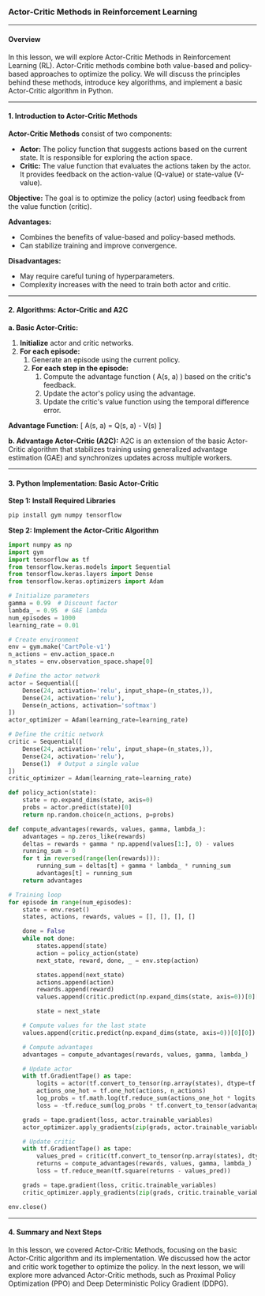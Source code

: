 ### Actor-Critic Methods in Reinforcement Learning

---

#### Overview

In this lesson, we will explore Actor-Critic Methods in Reinforcement Learning (RL). Actor-Critic methods combine both value-based and policy-based approaches to optimize the policy. We will discuss the principles behind these methods, introduce key algorithms, and implement a basic Actor-Critic algorithm in Python.

---

#### 1. Introduction to Actor-Critic Methods

**Actor-Critic Methods** consist of two components:

- **Actor:** The policy function that suggests actions based on the current state. It is responsible for exploring the action space.
- **Critic:** The value function that evaluates the actions taken by the actor. It provides feedback on the action-value (Q-value) or state-value (V-value).

**Objective:**
The goal is to optimize the policy (actor) using feedback from the value function (critic).

**Advantages:**

- Combines the benefits of value-based and policy-based methods.
- Can stabilize training and improve convergence.

**Disadvantages:**

- May require careful tuning of hyperparameters.
- Complexity increases with the need to train both actor and critic.

---

#### 2. Algorithms: Actor-Critic and A2C

**a. Basic Actor-Critic:**

1. **Initialize** actor and critic networks.
2. **For each episode:**
   1. Generate an episode using the current policy.
   2. **For each step in the episode:**
      1. Compute the advantage function \( A(s, a) \) based on the critic's feedback.
      2. Update the actor's policy using the advantage.
      3. Update the critic's value function using the temporal difference error.

**Advantage Function:**
\[ A(s, a) = Q(s, a) - V(s) \]

**b. Advantage Actor-Critic (A2C):**
A2C is an extension of the basic Actor-Critic algorithm that stabilizes training using generalized advantage estimation (GAE) and synchronizes updates across multiple workers.

---

#### 3. Python Implementation: Basic Actor-Critic

**Step 1: Install Required Libraries**

```bash
pip install gym numpy tensorflow
```

**Step 2: Implement the Actor-Critic Algorithm**

```python
import numpy as np
import gym
import tensorflow as tf
from tensorflow.keras.models import Sequential
from tensorflow.keras.layers import Dense
from tensorflow.keras.optimizers import Adam

# Initialize parameters
gamma = 0.99  # Discount factor
lambda_ = 0.95  # GAE lambda
num_episodes = 1000
learning_rate = 0.01

# Create environment
env = gym.make('CartPole-v1')
n_actions = env.action_space.n
n_states = env.observation_space.shape[0]

# Define the actor network
actor = Sequential([
    Dense(24, activation='relu', input_shape=(n_states,)),
    Dense(24, activation='relu'),
    Dense(n_actions, activation='softmax')
])
actor_optimizer = Adam(learning_rate=learning_rate)

# Define the critic network
critic = Sequential([
    Dense(24, activation='relu', input_shape=(n_states,)),
    Dense(24, activation='relu'),
    Dense(1)  # Output a single value
])
critic_optimizer = Adam(learning_rate=learning_rate)

def policy_action(state):
    state = np.expand_dims(state, axis=0)
    probs = actor.predict(state)[0]
    return np.random.choice(n_actions, p=probs)

def compute_advantages(rewards, values, gamma, lambda_):
    advantages = np.zeros_like(rewards)
    deltas = rewards + gamma * np.append(values[1:], 0) - values
    running_sum = 0
    for t in reversed(range(len(rewards))):
        running_sum = deltas[t] + gamma * lambda_ * running_sum
        advantages[t] = running_sum
    return advantages

# Training loop
for episode in range(num_episodes):
    state = env.reset()
    states, actions, rewards, values = [], [], [], []

    done = False
    while not done:
        states.append(state)
        action = policy_action(state)
        next_state, reward, done, _ = env.step(action)

        states.append(next_state)
        actions.append(action)
        rewards.append(reward)
        values.append(critic.predict(np.expand_dims(state, axis=0))[0][0])

        state = next_state

    # Compute values for the last state
    values.append(critic.predict(np.expand_dims(state, axis=0))[0][0])

    # Compute advantages
    advantages = compute_advantages(rewards, values, gamma, lambda_)

    # Update actor
    with tf.GradientTape() as tape:
        logits = actor(tf.convert_to_tensor(np.array(states), dtype=tf.float32))
        actions_one_hot = tf.one_hot(actions, n_actions)
        log_probs = tf.math.log(tf.reduce_sum(actions_one_hot * logits, axis=1))
        loss = -tf.reduce_sum(log_probs * tf.convert_to_tensor(advantages, dtype=tf.float32))

    grads = tape.gradient(loss, actor.trainable_variables)
    actor_optimizer.apply_gradients(zip(grads, actor.trainable_variables))

    # Update critic
    with tf.GradientTape() as tape:
        values_pred = critic(tf.convert_to_tensor(np.array(states), dtype=tf.float32))
        returns = compute_advantages(rewards, values, gamma, lambda_)
        loss = tf.reduce_mean(tf.square(returns - values_pred))

    grads = tape.gradient(loss, critic.trainable_variables)
    critic_optimizer.apply_gradients(zip(grads, critic.trainable_variables))

env.close()
```

---

#### 4. Summary and Next Steps

In this lesson, we covered Actor-Critic Methods, focusing on the basic Actor-Critic algorithm and its implementation. We discussed how the actor and critic work together to optimize the policy. In the next lesson, we will explore more advanced Actor-Critic methods, such as Proximal Policy Optimization (PPO) and Deep Deterministic Policy Gradient (DDPG).
